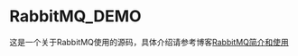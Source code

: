 # RabbitMQ_DEMO
这是一个关于RabbitMQ使用的源码，具体介绍请参考博客[RabbitMQ简介和使用](http://blog.csdn.net/xiaokang123456kao/article/details/72782138)
